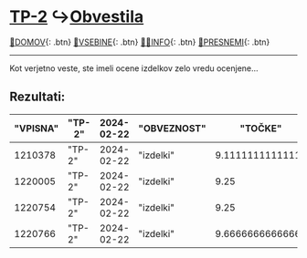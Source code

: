 # [TP-2](../index.md) ↪[Obvestila](./index.md) 

[🏡DOMOV](../index.md){: .btn}
[📝VSEBINE](../Vsebine/index.md){: .btn}
[👨‍🎓INFO](../info.md){: .btn}
[💾PRESNEMI](../Presnemi/index.md){: .btn}

---
 
Kot verjetno veste, ste imeli ocene izdelkov zelo vredu ocenjene...

## Rezultati:

| "VPISNA" | "TP-2" | 2024-02-22 | "OBVEZNOST" | "TOČKE" | "OCENA [%]" |
| ---- | ---- | ---- | ---- | ---- | ---- |
| 1210378 | "TP-2" | 2024-02-22 | "izdelki" | 9.11111111111111 | 91% |
| 1220005 | "TP-2" | 2024-02-22 | "izdelki" | 9.25 | 93% |
| 1220754 | "TP-2" | 2024-02-22 | "izdelki" | 9.25 | 93% |
| 1220766 | "TP-2" | 2024-02-22 | "izdelki" | 9.66666666666667 | 97% |

